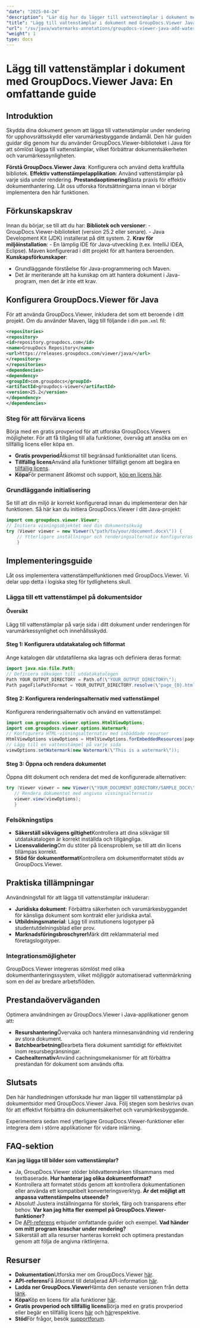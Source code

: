 ```yaml
---
"date": "2025-04-24"
"description": "Lär dig hur du lägger till vattenstämplar i dokument med GroupDocs.Viewer i Java. Förbättra dokumentsäkerhet och varumärkesbyggande med den här steg-för-steg-handledningen."
"title": "Lägg till vattenstämplar i dokument med GroupDocs.Viewer Java – en omfattande guide"
"url": "/sv/java/watermarks-annotations/groupdocs-viewer-java-add-watermark-documents/"
"weight": 1
type: docs
---
```

# Lägg till vattenstämplar i dokument med GroupDocs.Viewer Java: En omfattande guide

## Introduktion

Skydda dina dokument genom att lägga till vattenstämplar under rendering för upphovsrättsskydd eller varumärkesbyggande ändamål. Den här guiden guidar dig genom hur du använder GroupDocs.Viewer-biblioteket i Java för att sömlöst lägga till vattenstämplar, vilket förbättrar dokumentsäkerheten och varumärkessynligheten.

**Förstå GroupDocs.Viewer Java**: 
Konfigurera och använd detta kraftfulla bibliotek.
**Effektiv vattenstämpelapplikation**: 
Använd vattenstämplar på varje sida under rendering.
**Prestandaoptimering**Bästa praxis för effektiv dokumenthantering.
Låt oss utforska förutsättningarna innan vi börjar implementera den här funktionen.
## Förkunskapskrav
Innan du börjar, se till att du har:
**Bibliotek och versioner**:
	- GroupDocs.Viewer-biblioteket (version 25.2 eller senare).
	- Java Development Kit (JDK) installerat på ditt system. 
2. **Krav för miljöinstallation**:
	- En lämplig IDE för Java-utveckling (t.ex. IntelliJ IDEA, Eclipse).
	Maven konfigurerad i ditt projekt för att hantera beroenden.
**Kunskapsförkunskaper**:
- Grundläggande förståelse för Java-programmering och Maven.
- Det är meriterande att ha kunskap om att hantera dokument i Java-program, men det är inte ett krav.
## Konfigurera GroupDocs.Viewer för Java
För att använda GroupDocs.Viewer, inkludera det som ett beroende i ditt projekt. Om du använder Maven, lägg till följande i din `pom.xml` fil:
```xml
<repositories>
<repository>
<id>repository.groupdocs.com</id>
<name>GroupDocs Repository</name>
<url>https://releases.groupdocs.com/viewer/java/</url>
</repository>
</repositories>
<dependencies>
<dependency>
<groupId>com.groupdocs</groupId>
<artifactId>groupdocs-viewer</artifactId>
<version>25.2</version>
</dependency>
</dependencies>
```

### Steg för att förvärva licens
Börja med en gratis provperiod för att utforska GroupDocs.Viewers möjligheter. För att få tillgång till alla funktioner, överväg att ansöka om en tillfällig licens eller köpa en.
- **Gratis provperiod**Åtkomst till begränsad funktionalitet utan licens.
- **Tillfällig licens**Använd alla funktioner tillfälligt genom att begära en [tillfällig licens](https://purchase.groupdocs.com/temporary-license/).
- **Köpa**För permanent åtkomst och support, [köp en licens här](https://purchase.groupdocs.com/buy).
### Grundläggande initialisering
Se till att din miljö är korrekt konfigurerad innan du implementerar den här funktionen. Så här kan du initiera GroupDocs.Viewer i ditt Java-projekt:
```java
import com.groupdocs.viewer.Viewer;
// Initiera visningsobjektet med din dokumentsökväg
try (Viewer viewer = new Viewer(\"path/to/your/document.docx\")) {
	// Ytterligare inställningar och renderingsalternativ konfigureras här.
	}
```

## Implementeringsguide
Låt oss implementera vattenstämpelfunktionen med GroupDocs.Viewer. Vi delar upp detta i logiska steg för tydlighetens skull.
### Lägga till ett vattenstämpel på dokumentsidor
#### Översikt
Lägg till vattenstämplar på varje sida i ditt dokument under renderingen för varumärkessynlighet och innehållsskydd.
#### Steg 1: Konfigurera utdatakatalog och filformat
Ange katalogen där utdatafilerna ska lagras och definiera deras format:
```java
import java.nio.file.Path;
// Definiera sökvägen till utdatakatalogen
Path YOUR_OUTPUT_DIRECTORY = Path.of(\"YOUR_OUTPUT_DIRECTORY\");
Path pageFilePathFormat = YOUR_OUTPUT_DIRECTORY.resolve(\"page_{0}.html\");
```
#### Steg 2: Konfigurera renderingsalternativ med vattenstämpel
Konfigurera renderingsalternativ och använd en vattenstämpel:
```java
import com.groupdocs.viewer.options.HtmlViewOptions;
import com.groupdocs.viewer.options.Watermark;
// Konfigurera HTML-visningsalternativ med inbäddade resurser
HtmlViewOptions viewOptions = HtmlViewOptions.forEmbeddedResources(pageFilePathFormat);
// Lägg till en vattenstämpel på varje sida
viewOptions.setWatermark(new Watermark(\"This is a watermark\"));
```

#### Steg 3: Öppna och rendera dokumentet
Öppna ditt dokument och rendera det med de konfigurerade alternativen:
```java
try (Viewer viewer = new Viewer(\"YOUR_DOCUMENT_DIRECTORY/SAMPLE_DOCX\")) {
   // Rendera dokumentet med angivna visningsalternativ
   viewer.view(viewOptions);
   }
```

### Felsökningstips
- **Säkerställ sökvägens giltighet**Kontrollera att dina sökvägar till utdatakatalogen är korrekt inställda och tillgängliga.
- **Licensvalidering**Om du stöter på licensproblem, se till att din licens tillämpas korrekt.
- **Stöd för dokumentformat**Kontrollera om dokumentformatet stöds av GroupDocs.Viewer.
## Praktiska tillämpningar
Användningsfall för att lägga till vattenstämplar inkluderar:
- **Juridiska dokument**: 
Förbättra säkerheten och varumärkesbyggandet för känsliga dokument som kontrakt eller juridiska avtal.
- **Utbildningsmaterial**: 
Lägg till institutionens logotyper på studentutdelningsblad eller prov.
- **Marknadsföringsbroschyrer**Märk ditt reklammaterial med företagslogotyper.
### Integrationsmöjligheter
GroupDocs.Viewer integreras sömlöst med olika dokumenthanteringssystem, vilket möjliggör automatiserad vattenmärkning som en del av bredare arbetsflöden.
## Prestandaöverväganden
Optimera användningen av GroupDocs.Viewer i Java-applikationer genom att:
- **Resurshantering**Övervaka och hantera minnesanvändning vid rendering av stora dokument.
- **Batchbearbetning**Bearbeta flera dokument samtidigt för effektivitet inom resursbegränsningar.
- **Cachealternativ**Använd cachningsmekanismer för att förbättra prestandan för dokument som används ofta.
## Slutsats
Den här handledningen utforskade hur man lägger till vattenstämplar på dokumentsidor med GroupDocs.Viewer Java. Följ stegen som beskrivs ovan för att effektivt förbättra din dokumentsäkerhet och varumärkesbyggande.

Experimentera sedan med ytterligare GroupDocs.Viewer-funktioner eller integrera dem i större applikationer för vidare inlärning.
## FAQ-sektion
**Kan jag lägga till bilder som vattenstämplar?**
- Ja, GroupDocs.Viewer stöder bildvattenmärken tillsammans med textbaserade.
**Hur hanterar jag olika dokumentformat?**
- Kontrollera att formatet stöds genom att kontrollera dokumentationen eller använda ett kompatibelt konverteringsverktyg.
**Är det möjligt att anpassa vattenstämpelns utseende?**
- Absolut! Justera inställningarna för storlek, färg och transparens efter behov.
**Var kan jag hitta fler exempel på GroupDocs.Viewer-funktioner?**
- De [API-referens](https://reference.groupdocs.com/viewer/java/) erbjuder omfattande guider och exempel.
**Vad händer om mitt program kraschar under rendering?**
- Säkerställ att alla resurser hanteras korrekt och optimera prestandan genom att följa de angivna riktlinjerna.

## Resurser
- **Dokumentation**Utforska mer om GroupDocs.Viewer [här](https://docs.groupdocs.com/viewer/java/).
- **API-referens**Få åtkomst till detaljerad API-information [här](https://reference.groupdocs.com/viewer/java/).
- **Ladda ner GroupDocs.Viewer**Hämta den senaste versionen från detta [länk](https://releases.groupdocs.com/viewer/java/).
- **Köpa**Köp en licens för alla funktioner [här](https://purchase.groupdocs.com/buy).
- **Gratis provperiod och tillfällig licens**Börja med en gratis provperiod eller begär en tillfällig licens [här](https://releases.groupdocs.com/viewer/java/) och [här](https://purchase.groupdocs.com/temporary-license/)respektive.
- **Stöd**För frågor, besök [supportforum](https://forum.groupdocs.com/viewer/).